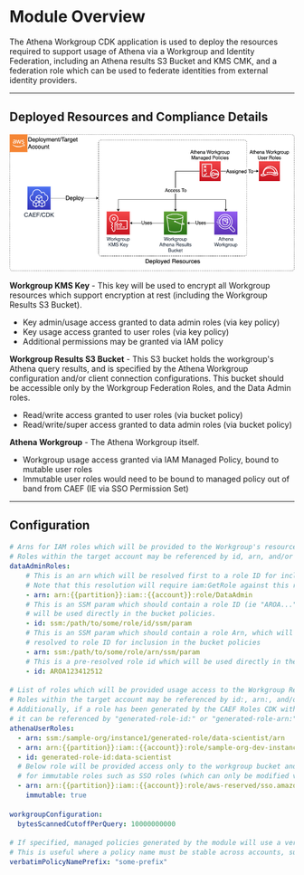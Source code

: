 # Module Overview

The Athena Workgroup CDK application is used to deploy the resources required to support usage of Athena via a Workgroup and Identity Federation, including an Athena results S3 Bucket and KMS CMK, and a federation role which can be used to federate identities from external identity providers.

***

## Deployed Resources and Compliance Details

![AthenaWorkgroup](../../../constructs/L3/datalake/athena-workgroup-l3-construct/docs/AthenaWorkgroup.png)

**Workgroup KMS Key** - This key will be used to encrypt all Workgroup resources which support encryption at rest (including the Workgroup Results S3 Bucket).

* Key admin/usage access granted to data admin roles (via key policy)
* Key usage access granted to user roles (via key policy)
* Additional permissions may be granted via IAM policy

**Workgroup Results S3 Bucket** - This S3 bucket holds the workgroup's Athena query results, and is specified by the Athena Workgroup configuration and/or client connection configurations. This bucket should be accessible only by the Workgroup Federation Roles, and the Data Admin roles.

* Read/write access granted to user roles (via bucket policy)
* Read/write/super access granted to data admin roles (via bucket policy)

**Athena Workgroup** - The Athena Workgroup itself.

* Workgroup usage access granted via IAM Managed Policy, bound to mutable user roles
* Immutable user roles would need to be bound to managed policy out of band from CAEF (IE via SSO Permission Set)

***

## Configuration

```yaml
# Arns for IAM roles which will be provided to the Workgroup's resources (IE results bucket)
# Roles within the target account may be referenced by id, arn, and/or name.
dataAdminRoles:
    # This is an arn which will be resolved first to a role ID for inclusion in the workgroup results bucket policy.
    # Note that this resolution will require iam:GetRole against this role arn for the role executing CDK.
    - arn: arn:{{partition}}:iam::{{account}}:role/DataAdmin
    # This is an SSM param which should contain a role ID (ie "AROA..."). This role ID
    # will be used directly in the bucket policies.
    - id: ssm:/path/to/some/role/id/ssm/param
    # This is an SSM param which should contain a role Arn, which will be
    # resolved to role ID for inclusion in the bucket policies
    - arn: ssm:/path/to/some/role/arn/ssm/param
    # This is a pre-resolved role id which will be used directly in the bucket policy and does not require resolution.
    - id: AROA123412512

# List of roles which will be provided usage access to the Workgroup Resources
# Roles within the target account may be referenced by id:, arn:, and/or name:.
# Additionally, if a role has been generated by the CAEF Roles CDK within the same domain,
# it can be referenced by "generated-role-id:" or "generated-role-arn:"
athenaUserRoles:
  - arn: ssm:/sample-org/instance1/generated-role/data-scientist/arn
  - arn: arn:{{partition}}:iam::{{account}}:role/sample-org-dev-instance1-roles-data-scientist
  - id: generated-role-id:data-scientist
  # Below role will be provided access only to the workgroup bucket and KMS key. This is required
  # for immutable roles such as SSO roles (which can only be modified via SSO permission set deployment). 
  - arn: arn:{{partition}}:iam::{{account}}:role/aws-reserved/sso.amazonaws.com/{{region}}/AWSReservedSSO_d2e-datascientist-spoke_7123ab1231
    immutable: true

workgroupConfiguration:
  bytesScannedCutoffPerQuery: 10000000000
  
# If specified, managed policies generated by the module will use a verbatim name instead of a name generated by the naming module.
# This is useful where a policy name must be stable across accounts, such as when integrating with SSO permission sets.
verbatimPolicyNamePrefix: "some-prefix"
```
